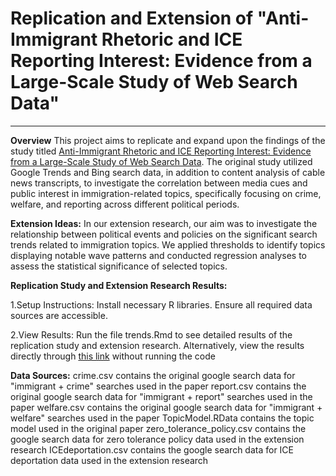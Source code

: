 # **Replication and Extension of "Anti-Immigrant Rhetoric and ICE Reporting Interest: Evidence from a Large-Scale Study of Web Search Data"**
---
**Overview**
This project aims to replicate and expand upon the findings of the study titled [Anti-Immigrant Rhetoric and ICE Reporting Interest: Evidence from a Large-Scale Study of Web Search Data](https://www.cambridge.org/core/journals/british-journal-of-political-science/article/abs/antiimmigrant-rhetoric-and-ice-reporting-interest-evidence-from-a-largescale-study-of-web-search-data/AF982680AEC49AE65CACFD73352A44AD). The original study utilized Google Trends and Bing search data, in addition to content analysis of cable news transcripts, to investigate the correlation between media cues and public interest in immigration-related topics, specifically focusing on crime, welfare, and reporting across different political periods.

**Extension Ideas:** 
In our extension research, our aim was to investigate the relationship between political events and policies on the significant search trends related to immigration topics. We applied thresholds to identify topics displaying notable wave patterns and conducted regression analyses to assess the statistical significance of selected topics.

**Replication Study and Extension Research Results:**

1.Setup Instructions:
Install necessary R libraries.
Ensure all required data sources are accessible.

2.View Results:
Run the file trends.Rmd to see detailed results of the replication study and extension research.
Alternatively, view the results directly through [this link](https://htmlpreview.github.io/?https://github.com/msr-ds3/immigrant-news-2024-group-4/blob/main/trends.html) without running the code

**Data Sources:**
crime.csv contains the original google search data for "immigrant + crime" searches used in the paper
report.csv contains the original google search data for "immigrant + report" searches used in the paper
welfare.csv contains the original google search data for "immigrant + welfare" searches used in the paper
TopicModel.RData contains the topic model used in the original paper
zero_tolerance_policy.csv contains the google search data for zero tolerance policy data used in the extension research
ICEdeportation.csv contains the google search data for ICE deportation data used in the extension research




